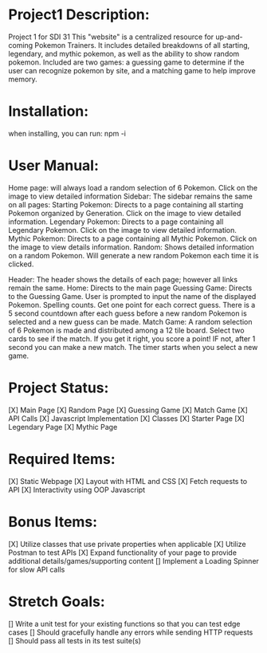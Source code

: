 # Project1 Description:
Project 1 for SDI 31
This "website" is a centralized resource for up-and-coming Pokemon Trainers. It includes detailed breakdowns of all starting, legendary, and mythic pokemon, as well as the ability to show random pokemon. Included are two games: a guessing game to determine if the user can recognize pokemon by site, and a matching game to help improve memory.

# Installation:
when installing, you can run:
npm -i
# User Manual:
Home page: will always load a random selection of 6 Pokemon. Click on the image to view detailed information
Sidebar:
The sidebar remains the same on all pages:
Starting Pokemon: Directs to a page containing all starting Pokemon organized by Generation. Click on the image to view detailed information.
Legendary Pokemon: Directs to a page containing all Legendary Pokemon. Click on the image to view detailed information.
Mythic Pokemon: Directs to a page containing all Mythic Pokemon. Click on the image to view details information.
Random: Shows detailed information on a random Pokemon. Will generate a new random Pokemon each time it is clicked.

Header:
The header shows the details of each page; however all links remain the same.
Home: Directs to the main page
Guessing Game: Directs to the Guessing Game. User is prompted to input the name of the displayed Pokemon. Spelling counts. Get one point for each correct guess. There is a 5 second countdown after each guess before a new random Pokemon is selected and a new guess can be made.
Match Game: A random selection of 6 Pokemon is made and distributed among a 12 tile board. Select two cards to see if the match. If you get it right, you score a point! IF not, after 1 second you can make a new match. The timer starts when you select a new game.


# Project Status:
[X] Main Page
[X] Random Page
[X] Guessing Game
[X] Match Game
[X] API Calls
[X] Javascript Implementation
[X] Classes
[X] Starter Page
[X] Legendary Page
[X] Mythic Page

# Required Items:
[X] Static Webpage
[X] Layout with HTML and CSS
[X] Fetch requests to API
[X] Interactivity using OOP Javascript

# Bonus Items:
[X] Utilize classes that use private properties when applicable
[X] Utilize Postman to test APIs
[X] Expand functionality of your page to provide additional details/games/supporting content
[] Implement a Loading Spinner for slow API calls

# Stretch Goals:
[] Write a unit test for your existing functions so that you can test edge cases
[] Should gracefully handle any errors while sending HTTP requests
[] Should pass all tests in its test suite(s)

